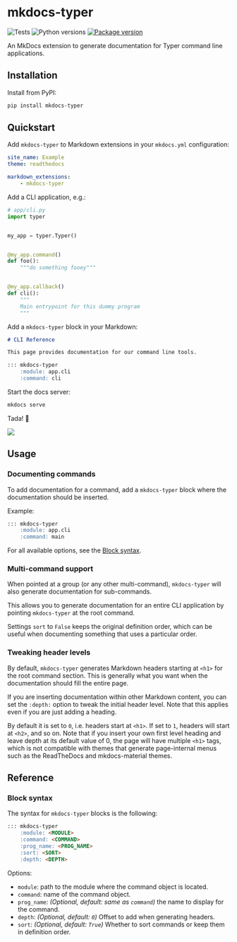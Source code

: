 # mkdocs-typer

![Tests](https://github.com/bruce-szalwinski/mkdocs-typer/workflows/Tests/badge.svg?branch=main)
![Python versions](https://img.shields.io/pypi/pyversions/mkdocs-typer.svg)
[![Package version](https://badge.fury.io/py/mkdocs-typer.svg)](https://pypi.org/project/mkdocs-typer)

An MkDocs extension to generate documentation for Typer command line applications.

## Installation

Install from PyPI:

```bash
pip install mkdocs-typer
```

## Quickstart

Add `mkdocs-typer` to Markdown extensions in your `mkdocs.yml` configuration:

```yaml
site_name: Example
theme: readthedocs

markdown_extensions:
    - mkdocs-typer
```

Add a CLI application, e.g.:

```python
# app/cli.py
import typer


my_app = typer.Typer()


@my_app.command()
def foo():
    """do something fooey"""


@my_app.callback()
def cli():
    """
    Main entrypoint for this dummy program
    """
```

Add a `mkdocs-typer` block in your Markdown:

```markdown
# CLI Reference

This page provides documentation for our command line tools.

::: mkdocs-typer
    :module: app.cli
    :command: cli
```

Start the docs server:

```bash
mkdocs serve
```

Tada! 💫

![](https://raw.githubusercontent.com/bruce-szalwinski/mkdocs-typer/master/docs/example.png)

## Usage

### Documenting commands

To add documentation for a command, add a `mkdocs-typer` block where the documentation should be inserted.

Example:

```markdown
::: mkdocs-typer
    :module: app.cli
    :command: main
```

For all available options, see the [Block syntax](#block-syntax).

### Multi-command support

When pointed at a group (or any other multi-command), `mkdocs-typer` will also generate documentation for sub-commands.

This allows you to generate documentation for an entire CLI application by pointing `mkdocs-typer` at the root command.

Settings `sort` to `False` keeps the original definition order, which can be useful when documenting something that uses a particular order.

### Tweaking header levels

By default, `mkdocs-typer` generates Markdown headers starting at `<h1>` for the root command section. This is generally what you want when the documentation should fill the entire page.

If you are inserting documentation within other Markdown content, you can set the `:depth:` option to tweak the initial header level. Note that this applies even if you are just adding a heading.

By default it is set to `0`, i.e. headers start at `<h1>`. If set to `1`, headers will start at `<h2>`, and so on. Note that if you insert your own first level heading and leave depth at its default value of 0, the page will have multiple `<h1>` tags, which is not compatible with themes that generate page-internal menus such as the ReadTheDocs and mkdocs-material themes.

## Reference

### Block syntax

The syntax for `mkdocs-typer` blocks is the following:

```markdown
::: mkdocs-typer
    :module: <MODULE>
    :command: <COMMAND>
    :prog_name: <PROG_NAME>
    :sort: <SORT>
    :depth: <DEPTH>
```

Options:

- `module`: path to the module where the command object is located.
- `command`: name of the command object.
- `prog_name`: _(Optional, default: same as `command`)_ the name to display for the command.
- `depth`: _(Optional, default: `0`)_ Offset to add when generating headers.
- `sort`: _(Optional, default: `True`)_ Whether to sort commands or keep them in definition order.
